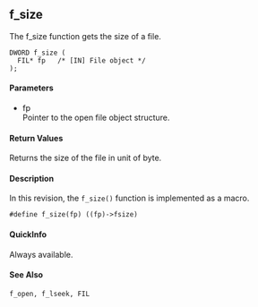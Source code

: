 ## f\_size

The f\_size function gets the size of a file.

    DWORD f_size (
      FIL* fp   /* [IN] File object */
    );

#### Parameters

  - fp  
    Pointer to the open file object structure.

#### Return Values

Returns the size of the file in unit of byte.

#### Description

In this revision, the `f_size()` function is implemented as a macro.

    #define f_size(fp) ((fp)->fsize)

#### QuickInfo

Always available.

#### See Also

`f_open, f_lseek, FIL`
